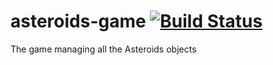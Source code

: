 asteroids-game [![Build Status](https://travis-ci.org/ceres-pallas/asteroids-game.svg?branch=master)](https://travis-ci.org/ceres-pallas/asteroids-game)
==============

The game managing all the Asteroids objects
